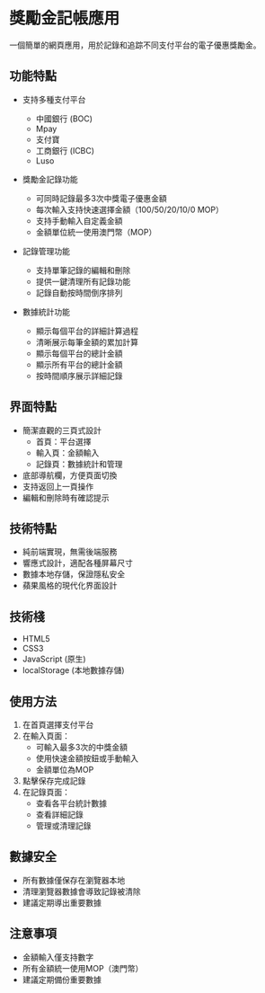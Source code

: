 # 獎勵金記帳應用

一個簡單的網頁應用，用於記錄和追踪不同支付平台的電子優惠獎勵金。

## 功能特點
- 支持多種支付平台
  - 中國銀行 (BOC)
  - Mpay
  - 支付寶
  - 工商銀行 (ICBC)
  - Luso

- 獎勵金記錄功能
  - 可同時記錄最多3次中獎電子優惠金額
  - 每次輸入支持快速選擇金額（100/50/20/10/0 MOP）
  - 支持手動輸入自定義金額
  - 金額單位統一使用澳門幣（MOP）

- 記錄管理功能
  - 支持單筆記錄的編輯和刪除
  - 提供一鍵清理所有記錄功能
  - 記錄自動按時間倒序排列

- 數據統計功能
  - 顯示每個平台的詳細計算過程
  - 清晰展示每筆金額的累加計算
  - 顯示每個平台的總計金額
  - 顯示所有平台的總計金額
  - 按時間順序展示詳細記錄

## 界面特點
- 簡潔直觀的三頁式設計
  - 首頁：平台選擇
  - 輸入頁：金額輸入
  - 記錄頁：數據統計和管理
- 底部導航欄，方便頁面切換
- 支持返回上一頁操作
- 編輯和刪除時有確認提示

## 技術特點
- 純前端實現，無需後端服務
- 響應式設計，適配各種屏幕尺寸
- 數據本地存儲，保證隱私安全
- 蘋果風格的現代化界面設計

## 技術棧
- HTML5
- CSS3
- JavaScript (原生)
- localStorage (本地數據存儲)

## 使用方法
1. 在首頁選擇支付平台
2. 在輸入頁面：
   - 可輸入最多3次的中獎金額
   - 使用快速金額按鈕或手動輸入
   - 金額單位為MOP
3. 點擊保存完成記錄
4. 在記錄頁面：
   - 查看各平台統計數據
   - 查看詳細記錄
   - 管理或清理記錄

## 數據安全
- 所有數據僅保存在瀏覽器本地
- 清理瀏覽器數據會導致記錄被清除
- 建議定期導出重要數據

## 注意事項
- 金額輸入僅支持數字
- 所有金額統一使用MOP（澳門幣）
- 建議定期備份重要數據